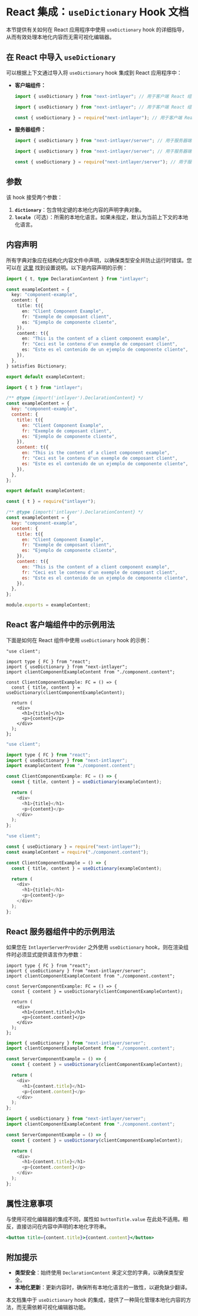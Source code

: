 # React 集成：`useDictionary` Hook 文档

本节提供有关如何在 React 应用程序中使用 `useDictionary` hook 的详细指导，从而有效处理本地化内容而无需可视化编辑器。

## 在 React 中导入 `useDictionary`

可以根据上下文通过导入将 `useDictionary` hook 集成到 React 应用程序中：

- **客户端组件：**

  ```typescript codeFormat="typescript"
  import { useDictionary } from "next-intlayer"; // 用于客户端 React 组件
  ```

  ```javascript codeFormat="esm"
  import { useDictionary } from "next-intlayer"; // 用于客户端 React 组件
  ```

  ```javascript codeFormat="commonjs"
  const { useDictionary } = require("next-intlayer"); // 用于客户端 React 组件
  ```

- **服务器组件：**

  ```typescript codeFormat="typescript"
  import { useDictionary } from "next-intlayer/server"; // 用于服务器端 React 组件
  ```

  ```javascript codeFormat="esm"
  import { useDictionary } from "next-intlayer/server"; // 用于服务器端 React 组件
  ```

  ```javascript codeFormat="commonjs"
  const { useDictionary } = require("next-intlayer/server"); // 用于服务器端 React 组件
  ```

## 参数

该 hook 接受两个参数：

1. **`dictionary`**：包含特定键的本地化内容的声明字典对象。
2. **`locale`**（可选）：所需的本地化语言。如果未指定，默认为当前上下文的本地化语言。

## 内容声明

所有字典对象应在结构化内容文件中声明，以确保类型安全并防止运行时错误。您可以在 [这里](https://github.com/aymericzip/intlayer/blob/main/docs/zh/dictionary/get_started.md) 找到设置说明。以下是内容声明的示例：

```typescript fileName="component.content.ts" codeFormat="typescript"
import { t, type DeclarationContent } from "intlayer";

const exampleContent = {
  key: "component-example",
  content: {
    title: t({
      en: "Client Component Example",
      fr: "Exemple de composant client",
      es: "Ejemplo de componente cliente",
    }),
    content: t({
      en: "This is the content of a client component example",
      fr: "Ceci est le contenu d'un exemple de composant client",
      es: "Este es el contenido de un ejemplo de componente cliente",
    }),
  },
} satisfies Dictionary;

export default exampleContent;
```

```javascript fileName="component.content.mjs" codeFormat="esm"
import { t } from "intlayer";

/** @type {import('intlayer').DeclarationContent} */
const exampleContent = {
  key: "component-example",
  content: {
    title: t({
      en: "Client Component Example",
      fr: "Exemple de composant client",
      es: "Ejemplo de componente cliente",
    }),
    content: t({
      en: "This is the content of a client component example",
      fr: "Ceci est le contenu d'un exemple de composant client",
      es: "Este es el contenido de un ejemplo de componente cliente",
    }),
  },
};

export default exampleContent;
```

```javascript fileName="component.content.cjs" codeFormat="commonjs"
const { t } = require("intlayer");

/** @type {import('intlayer').DeclarationContent} */
const exampleContent = {
  key: "component-example",
  content: {
    title: t({
      en: "Client Component Example",
      fr: "Exemple de composant client",
      es: "Ejemplo de componente cliente",
    }),
    content: t({
      en: "This is the content of a client component example",
      fr: "Ceci est le contenu d'un exemple de composant client",
      es: "Este es el contenido de un ejemplo de componente cliente",
    }),
  },
};

module.exports = exampleContent;
```

## React 客户端组件中的示例用法

下面是如何在 React 组件中使用 `useDictionary` hook 的示例：

```tsx fileName="ClientComponentExample.tsx" codeFormat="typescript"
"use client";

import type { FC } from "react";
import { useDictionary } from "next-intlayer";
import clientComponentExampleContent from "./component.content";

const ClientComponentExample: FC = () => {
  const { title, content } = useDictionary(clientComponentExampleContent);

  return (
    <div>
      <h1>{title}</h1>
      <p>{content}</p>
    </div>
  );
};
```

```javascript fileName="ClientComponentExample.mjs" codeFormat="esm"
"use client";

import type { FC } from "react";
import { useDictionary } from "next-intlayer";
import exampleContent from "./component.content";

const ClientComponentExample: FC = () => {
  const { title, content } = useDictionary(exampleContent);

  return (
    <div>
      <h1>{title}</h1>
      <p>{content}</p>
    </div>
  );
};
```

```javascript fileName="ClientComponentExample.cjs" codeFormat="commonjs"
"use client";

const { useDictionary } = require("next-intlayer");
const exampleContent = require("./component.content");

const ClientComponentExample = () => {
  const { title, content } = useDictionary(exampleContent);

  return (
    <div>
      <h1>{title}</h1>
      <p>{content}</p>
    </div>
  );
};
```

## React 服务器组件中的示例用法

如果您在 `IntlayerServerProvider` 之外使用 `useDictionary` hook，则在渲染组件时必须显式提供语言作为参数：

```tsx fileName="ServerComponentExample.tsx" codeFormat="typescript"
import type { FC } from "react";
import { useDictionary } from "next-intlayer/server";
import clientComponentExampleContent from "./component.content";

const ServerComponentExample: FC = () => {
  const { content } = useDictionary(clientComponentExampleContent);

  return (
    <div>
      <h1>{content.title}</h1>
      <p>{content.content}</p>
    </div>
  );
};
```

```javascript fileName="ServerComponentExample.mjs" codeFormat="esm"
import { useDictionary } from "next-intlayer/server";
import clientComponentExampleContent from "./component.content";

const ServerComponentExample = () => {
  const { content } = useDictionary(clientComponentExampleContent);

  return (
    <div>
      <h1>{content.title}</h1>
      <p>{content.content}</p>
    </div>
  );
};
```

```javascript fileName="ServerComponentExample.cjs" codeFormat="commonjs"
import { useDictionary } from "next-intlayer/server";
import clientComponentExampleContent from "./component.content";

const ServerComponentExample = () => {
  const { content } = useDictionary(clientComponentExampleContent);

  return (
    <div>
      <h1>{content.title}</h1>
      <p>{content.content}</p>
    </div>
  );
};
```

## 属性注意事项

与使用可视化编辑器的集成不同，属性如 `buttonTitle.value` 在此处不适用。相反，直接访问在内容中声明的本地化字符串。

```jsx
<button title={content.title}>{content.content}</button>
```

## 附加提示

- **类型安全**：始终使用 `DeclarationContent` 来定义您的字典，以确保类型安全。
- **本地化更新**：更新内容时，确保所有本地化语言的一致性，以避免缺少翻译。

本文档集中于 `useDictionary` hook 的集成，提供了一种简化管理本地化内容的方法，而无需依赖可视化编辑器功能。
